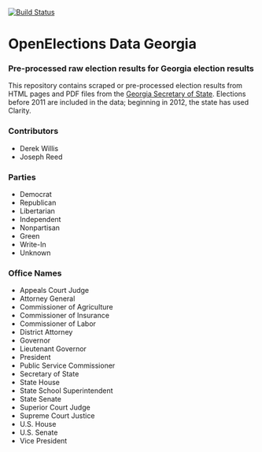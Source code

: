 [![Build Status](https://github.com/openelections/openelections-data-ga/actions/workflows/data_tests.yml/badge.svg?branch=master)](https://github.com/openelections/openelections-data-ga/actions/workflows/data_tests.yml?query=branch%3Amaster)

# OpenElections Data Georgia
### Pre-processed raw election results for Georgia election results

This repository contains scraped or pre-processed election results from HTML pages and PDF files from the [Georgia Secretary of State](http://sos.ga.gov/index.php/Elections/current_and_past_elections_results). Elections before 2011 are included in the data; beginning in 2012, the state has used Clarity.

### Contributors

* Derek Willis
* Joseph Reed

### Parties
* Democrat
* Republican
* Libertarian
* Independent
* Nonpartisan
* Green
* Write-In
* Unknown

### Office Names
* Appeals Court Judge
* Attorney General
* Commissioner of Agriculture
* Commissioner of Insurance
* Commissioner of Labor
* District Attorney
* Governor
* Lieutenant Governor
* President
* Public Service Commissioner
* Secretary of State
* State House
* State School Superintendent
* State Senate
* Superior Court Judge
* Supreme Court Justice
* U.S. House
* U.S. Senate
* Vice President
